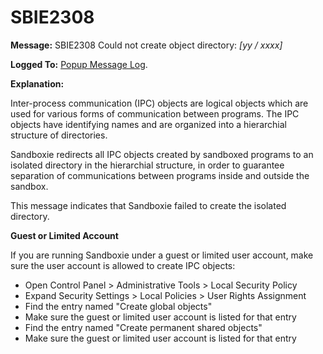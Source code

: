 # SBIE2308

**Message:** SBIE2308 Could not create object directory: _[yy / xxxx]_

**Logged To:** [Popup Message Log](PopupMessageLog).

**Explanation:**

Inter-process communication (IPC) objects are logical objects which are used for various forms of communication between programs. The IPC objects have identifying names and are organized into a hierarchial structure of directories.

Sandboxie redirects all IPC objects created by sandboxed programs to an isolated directory in the hierarchial structure, in order to guarantee separation of communications between programs inside and outside the sandbox.

This message indicates that Sandboxie failed to create the isolated directory.

**Guest or Limited Account**

If you are running Sandboxie under a guest or limited user account, make sure the user account is allowed to create IPC objects:

*   Open Control Panel > Administrative Tools > Local Security Policy
*   Expand Security Settings > Local Policies > User Rights Assignment
*   Find the entry named "Create global objects"
*   Make sure the guest or limited user account is listed for that entry
*   Find the entry named "Create permanent shared objects"
*   Make sure the guest or limited user account is listed for that entry

